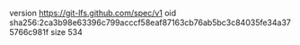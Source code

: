 version https://git-lfs.github.com/spec/v1
oid sha256:2ca3b98e63396c799acccf58eaf87163cb76ab5bc3c84035fe34a375766c981f
size 534
